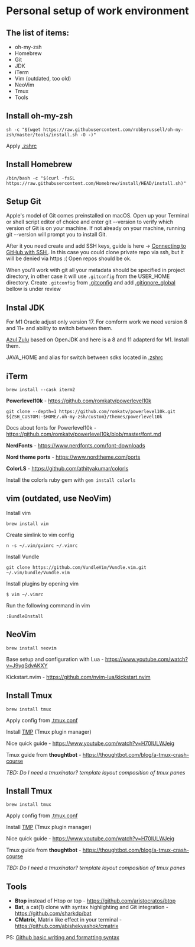 # Personal setup of work environment
## The list of items:
- oh-my-zsh
- Homebrew
- Git
- JDK
- iTerm
- Vim (outdated, too old)
- NeoVim
- Tmux
- Tools

 
## Install oh-my-zsh
```shell
sh -c "$(wget https://raw.githubusercontent.com/robbyrussell/oh-my-zsh/master/tools/install.sh -O -)"
```
Apply [.zshrc](/.zshrc)
## Install Homebrew
```shell
/bin/bash -c "$(curl -fsSL https://raw.githubusercontent.com/Homebrew/install/HEAD/install.sh)"
```

## Setup Git
Apple's model of Git comes preinstalled on macOS. Open up your Terminal or shell script editor of choice and enter git --version to verify which version of Git is on your machine. If not already on your machine, running git --version will prompt you to install Git.

After it you need create and add SSH keys, guide is here -> [Connecting to GitHub with SSH
](https://docs.github.com/en/authentication/connecting-to-github-with-ssh). In this case you could clone private repo via ssh, but it will be denied via https :( Open repos should be ok.

When you'll work with git all your metadata should be specified in project directory, in other case it will use `.gitconfig` from the USER_HOME directory. Create `.gitconfig` from [.gitconfig](https://github.com/dshevchuk/env_setup/blob/master/.gitconfig_template) and add [.gitignore_global](https://github.com/dshevchuk/env_setup/blob/master/.gitignore_global) bellow is under review


## Instal JDK
For M1 Oracle adjust only version 17. For comform work we need version 8 and 11+ and ability to switch between them. 

[Azul Zulu](https://www.azul.com/downloads/?package=jdk#download-openjdk) based on OpenJDK and here is a 8 and 11 adapterd for M1. Install them.

JAVA_HOME and alias for switch between sdks located in [.zshrc](/.zshrc)

## iTerm
```shell
brew install --cask iterm2
```
**Powerlevel10k** - https://github.com/romkatv/powerlevel10k
```
git clone --depth=1 https://github.com/romkatv/powerlevel10k.git ${ZSH_CUSTOM:-$HOME/.oh-my-zsh/custom}/themes/powerlevel10k
```
Docs about fonts for Powerlevel10k - https://github.com/romkatv/powerlevel10k/blob/master/font.md

**NerdFonts** - https://www.nerdfonts.com/font-downloads

**Nord theme ports** - https://www.nordtheme.com/ports

**ColorLS** - https://github.com/athityakumar/colorls

Install the colorls ruby gem with `gem install colorls`

## vim (outdated, use NeoVim)
Install vim
```shell
brew install vim
```
Create simlink to vim config
```shell
n -s ~/.vim/gvimrc ~/.vimrc
```

Install Vundle
```shell
git clone https://github.com/VundleVim/Vundle.vim.git ~/.vim/bundle/Vundle.vim
```
Install plugins by opening vim
```shell
$ vim ~/.vimrc
```
Run the following command in vim
```shell
:BundleInstall
```

## NeoVim
```shell
brew install neovim
```
Base setup and configuration with Lua - https://www.youtube.com/watch?v=J9yqSdvAKXY

Kickstart.nvim - https://github.com/nvim-lua/kickstart.nvim


## Install Tmux
```shell
brew install tmux
```
Apply config from [.tmux.conf](/.tmux.conf)

Install [TMP](https://github.com/tmux-plugins/tpm) (Tmux plugin manager)

Nice quick guide - https://www.youtube.com/watch?v=H70lULWJeig

Tmux guide from **thoughtbot** - https://thoughtbot.com/blog/a-tmux-crash-course

_TBD: Do I need a tmuxinator? template layout composition of tmux panes_



## Install Tmux
```shell
brew install tmux
```
Apply config from [.tmux.conf](/.tmux.conf)

Install [TMP](https://github.com/tmux-plugins/tpm) (Tmux plugin manager)

Nice quick guide - https://www.youtube.com/watch?v=H70lULWJeig

Tmux guide from **thoughtbot** - https://thoughtbot.com/blog/a-tmux-crash-course

_TBD: Do I need a tmuxinator? template layout composition of tmux panes_


## Tools
- **Btop** instead of Htop or top - https://github.com/aristocratos/btop
- **Bat**, a cat(1) clone with syntax highlighting and Git integration - https://github.com/sharkdp/bat
- **CMatrix**, Matrix like effect in your terminal - https://github.com/abishekvashok/cmatrix


PS: [Github basic writing and formatting syntax
](https://docs.github.com/en/get-started/writing-on-github/getting-started-with-writing-and-formatting-on-github/basic-writing-and-formatting-syntax)
